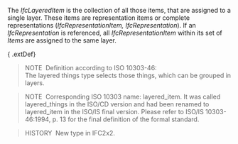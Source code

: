 The _IfcLayeredItem_ is the collection of all those items, that are assigned to a single layer. These items are representation items or complete representations (_IfcRepresentationItem, IfcRepresentation_). If an _IfcRepresentation_ is referenced, all _IfcRepresentationItem_ within its set of _Items_ are assigned to the same layer.

{ .extDef}
> NOTE&nbsp; Definition according to ISO 10303-46:  
> The layered things type selects those things, which can be grouped in layers.

> NOTE&nbsp; Corresponding ISO 10303 name: layered_item. It was called layered_things in the ISO/CD version and had been renamed to layered_item in the ISO/IS final version. Please refer to ISO/IS 10303-46:1994, p. 13 for the final definition of the formal standard.

> HISTORY&nbsp; New type in IFC2x2.